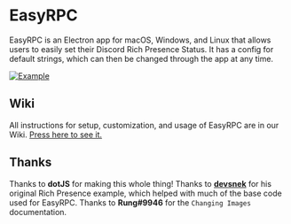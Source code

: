 
# EasyRPC
EasyRPC is an Electron app for macOS, Windows, and Linux that allows users to easily set their Discord Rich Presence Status.
It has a config for default strings, which can then be changed through the app at any time.

[![Example](example.png)]()

## Wiki
All instructions for setup, customization, and usage of EasyRPC are in our Wiki. [Press here to see it.](https://github.com/justdotJS/EasyRPC/wiki/)

## Thanks
Thanks to **dotJS** for making this whole thing!
Thanks to **[devsnek](https://github.com/devsnek)** for his original Rich Presence example, which helped with much of the base code used for EasyRPC.
Thanks to **Rung#9946** for the `Changing Images` documentation.
